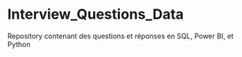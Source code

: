 # Interview_Questions_Data
Repository contenant des questions et réponses en SQL, Power BI, et Python
